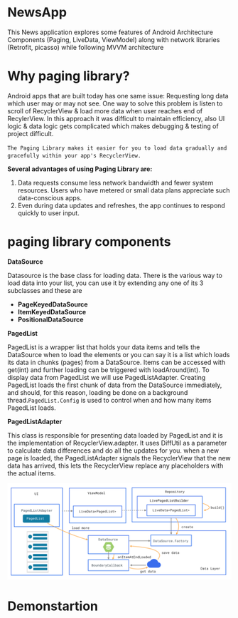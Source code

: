 # NewsApp
This News application explores some features of Android Architecture Components (Paging, LiveData, ViewModel) along with network libraries (Retrofit, picasso) while following MVVM architecture 

# Why paging library?
Android apps that are built today has one same issue: Requesting long data which user may or may not see. One way to solve this problem is listen to scroll of RecyclerView & load more data when user reaches end of RecylerView.
In this approach it was difficult to maintain efficiency, also UI logic & data logic gets complicated which makes debugging & testing of project difficult.

`The Paging Library makes it easier for you to load data gradually and gracefully within your app's RecyclerView.`

**Several advantages of using Paging Library are:**
1. Data requests consume less network bandwidth and fewer system resources. Users who have metered or small data plans appreciate such data-conscious apps.
2. Even during data updates and refreshes, the app continues to respond quickly to user input.

# paging library components 

**DataSource**

Datasource is the base class for loading data. There is the various way to load data into your list, you can use it by extending any one of its 3 subclasses and these are

* **PageKeyedDataSource**
* **ItemKeyedDataSource**
* **PositionalDataSource**

**PagedList**

PagedList is a wrapper list that holds your data items and tells the DataSource when to load the elements or you can say it is a list which loads its data in chunks (pages) from a DataSource. Items can be accessed with get(int) and further loading can be triggered with loadAround(int). To display data from PagedList we will use PagedListAdapter. 
Creating PagedList loads the first chunk of data from the DataSource immediately, and should, for this reason, loading be done on a background thread.`PagedList.Config` is used to control when and how many items PagedList loads.

**PagedListAdapter**

This class is responsible for presenting data loaded by PagedList and it is the implementation of RecyclerView.adapter. It uses DiffUtil as a parameter to calculate data differences and do all the updates for you.
when a new page is loaded, the PagedListAdapter signals the RecyclerView that the new data has arrived, this lets the RecyclerView replace any placeholders with the actual items.

![](https://github.com/Gandhi89/NewsApp/blob/master/paging.png)

# Demonstartion


